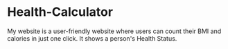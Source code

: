 # Health-Calculator
My website is a user-friendly website where users can count their BMI and calories in just one click.
It shows a person's Health Status.